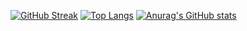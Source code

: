 
[![GitHub Streak](http://github-readme-streak-stats.herokuapp.com?user=drcipri&theme=dark&background=000000)](https://git.io/streak-stats)
[![Top Langs](https://github-readme-stats.vercel.app/api/top-langs/?username=drcipri&layout=compact&theme=vision-friendly-dark)](https://github.com/drcipri/github-readme-stats)
[![Anurag's GitHub stats](https://github-readme-stats.vercel.app/api?username=drcipri&count_private=true&show_icons=true&theme=midnight-purple)](https://github.com/drcipri/github-readme-stats)

<!--
**drcipri/drcipri** is a ✨ _special_ ✨ repository because its `README.md` (this file) appears on your GitHub profile.

Here are some ideas to get you started:

- 🔭 I’m currently working on ...
- 🌱 I’m currently learning ...
- 👯 I’m looking to collaborate on ...
- 🤔 I’m looking for help with ...
- 💬 Ask me about ...
- 📫 How to reach me: ...
- 😄 Pronouns: ...
- ⚡ Fun fact: ...
-->
